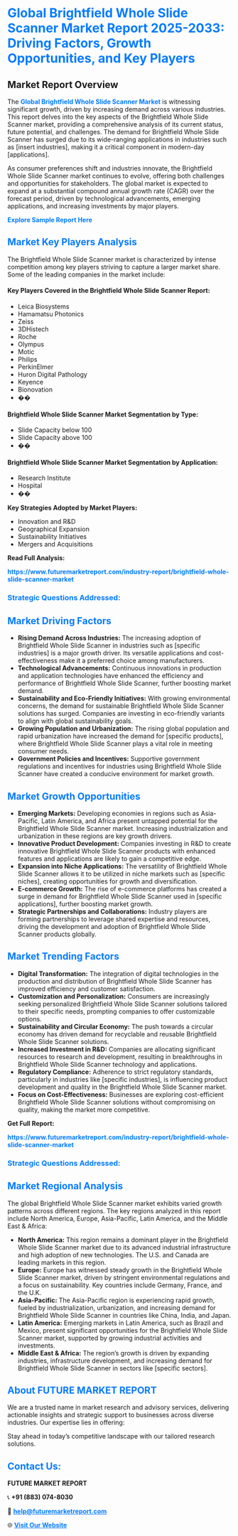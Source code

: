 <h1 style="color: #007BFF;">Global Brightfield Whole Slide Scanner Market Report 2025-2033: Driving Factors, Growth Opportunities, and Key Players</h1>

<section id="overview">
<h2>Market Report Overview</h2>
<p>The <a href="https://www.futuremarketreport.com/industry-report/brightfield-whole-slide-scanner-market" style="color: #007BFF; text-decoration: none;"><strong>Global Brightfield Whole Slide Scanner Market</strong></a> is witnessing significant growth, driven by increasing demand across various industries. This report delves into the key aspects of the Brightfield Whole Slide Scanner market, providing a comprehensive analysis of its current status, future potential, and challenges. The demand for Brightfield Whole Slide Scanner has surged due to its wide-ranging applications in industries such as [insert industries], making it a critical component in modern-day [applications].</p>
<p>As consumer preferences shift and industries innovate, the Brightfield Whole Slide Scanner market continues to evolve, offering both challenges and opportunities for stakeholders. The global market is expected to expand at a substantial compound annual growth rate (CAGR) over the forecast period, driven by technological advancements, emerging applications, and increasing investments by major players.</p>
</section>

<section id="overview">
<p><a href="https://www.futuremarketreport.com/request-sample/reportId=117279" style="color: #007BFF; text-decoration: none;"><strong>Explore Sample Report Here</strong></a></p>
</section>

<section id="key-players">
<h2 style="color: #007BFF;">Market Key Players Analysis</h2>
<p>The Brightfield Whole Slide Scanner market is characterized by intense competition among key players striving to capture a larger market share. Some of the leading companies in the market include:</p>
<h4>Key Players Covered in the Brightfield Whole Slide Scanner Report:</h4>
<ul><li>Leica Biosystems</li><li>Hamamatsu Photonics</li><li>Zeiss</li><li>3DHistech</li><li>Roche</li><li>Olympus</li><li>Motic</li><li>Philips</li><li>PerkinElmer</li><li>Huron Digital Pathology</li><li>Keyence</li><li>Bionovation</li><li>��</li></ul>
<h4>Brightfield Whole Slide Scanner Market Segmentation by Type:</h4>
<ul><li>Slide Capacity below 100</li><li>Slide Capacity above 100</li><li>��</li></ul>

<h4>Brightfield Whole Slide Scanner Market Segmentation by Application:</h4>
<ul><li>Research Institute</li><li>Hospital</li><li>��</li></ul>
<p><strong>Key Strategies Adopted by Market Players:</strong></p>
<ul>
<li>Innovation and R&D</li>
<li>Geographical Expansion</li>
<li>Sustainability Initiatives</li>
<li>Mergers and Acquisitions</li>
</ul>
</section>

<section>
<p><strong>Read Full Analysis: </strong></p><a href="https://www.futuremarketreport.com/industry-report/brightfield-whole-slide-scanner-market" style="color: #007BFF; text-decoration: none;"><strong>https://www.futuremarketreport.com/industry-report/brightfield-whole-slide-scanner-market</strong></a>
<h3 style="color: #007BFF;">Strategic Questions Addressed:</h3>
</section>

<section id="driving-factors">
<h2 style="color: #007BFF;">Market Driving Factors</h2>
<ul>
<li><strong>Rising Demand Across Industries:</strong> The increasing adoption of Brightfield Whole Slide Scanner in industries such as [specific industries] is a major growth driver. Its versatile applications and cost-effectiveness make it a preferred choice among manufacturers.</li>
<li><strong>Technological Advancements:</strong> Continuous innovations in production and application technologies have enhanced the efficiency and performance of Brightfield Whole Slide Scanner, further boosting market demand.</li>
<li><strong>Sustainability and Eco-Friendly Initiatives:</strong> With growing environmental concerns, the demand for sustainable Brightfield Whole Slide Scanner solutions has surged. Companies are investing in eco-friendly variants to align with global sustainability goals.</li>
<li><strong>Growing Population and Urbanization:</strong> The rising global population and rapid urbanization have increased the demand for [specific products], where Brightfield Whole Slide Scanner plays a vital role in meeting consumer needs.</li>
<li><strong>Government Policies and Incentives:</strong> Supportive government regulations and incentives for industries using Brightfield Whole Slide Scanner have created a conducive environment for market growth.</li>
</ul>
</section>

<section id="growth-opportunities">
<h2 style="color: #007BFF;">Market Growth Opportunities</h2>
<ul>
<li><strong>Emerging Markets:</strong> Developing economies in regions such as Asia-Pacific, Latin America, and Africa present untapped potential for the Brightfield Whole Slide Scanner market. Increasing industrialization and urbanization in these regions are key growth drivers.</li>
<li><strong>Innovative Product Development:</strong> Companies investing in R&D to create innovative Brightfield Whole Slide Scanner products with enhanced features and applications are likely to gain a competitive edge.</li>
<li><strong>Expansion into Niche Applications:</strong> The versatility of Brightfield Whole Slide Scanner allows it to be utilized in niche markets such as [specific niches], creating opportunities for growth and diversification.</li>
<li><strong>E-commerce Growth:</strong> The rise of e-commerce platforms has created a surge in demand for Brightfield Whole Slide Scanner used in [specific applications], further boosting market growth.</li>
<li><strong>Strategic Partnerships and Collaborations:</strong> Industry players are forming partnerships to leverage shared expertise and resources, driving the development and adoption of Brightfield Whole Slide Scanner products globally.</li>
</ul>
</section>

<section id="trending-factors">
<h2 style="color: #007BFF;">Market Trending Factors</h2>
<ul>
<li><strong>Digital Transformation:</strong> The integration of digital technologies in the production and distribution of Brightfield Whole Slide Scanner has improved efficiency and customer satisfaction.</li>
<li><strong>Customization and Personalization:</strong> Consumers are increasingly seeking personalized Brightfield Whole Slide Scanner solutions tailored to their specific needs, prompting companies to offer customizable options.</li>
<li><strong>Sustainability and Circular Economy:</strong> The push towards a circular economy has driven demand for recyclable and reusable Brightfield Whole Slide Scanner solutions.</li>
<li><strong>Increased Investment in R&D:</strong> Companies are allocating significant resources to research and development, resulting in breakthroughs in Brightfield Whole Slide Scanner technology and applications.</li>
<li><strong>Regulatory Compliance:</strong> Adherence to strict regulatory standards, particularly in industries like [specific industries], is influencing product development and quality in the Brightfield Whole Slide Scanner market.</li>
<li><strong>Focus on Cost-Effectiveness:</strong> Businesses are exploring cost-efficient Brightfield Whole Slide Scanner solutions without compromising on quality, making the market more competitive.</li>
</ul>
</section>

<section>
<p><strong>Get Full Report: </strong></p><a href="https://www.futuremarketreport.com/industry-report/brightfield-whole-slide-scanner-market" style="color: #007BFF; text-decoration: none;"><strong>https://www.futuremarketreport.com/industry-report/brightfield-whole-slide-scanner-market</strong></a>
<h3 style="color: #007BFF;">Strategic Questions Addressed:</h3>
</section>


<section id="regional-analysis">
<h2 style="color: #007BFF;">Market Regional Analysis</h2>
<p>The global Brightfield Whole Slide Scanner market exhibits varied growth patterns across different regions. The key regions analyzed in this report include North America, Europe, Asia-Pacific, Latin America, and the Middle East & Africa:</p>
<ul>
<li><strong>North America:</strong> This region remains a dominant player in the Brightfield Whole Slide Scanner market due to its advanced industrial infrastructure and high adoption of new technologies. The U.S. and Canada are leading markets in this region.</li>
<li><strong>Europe:</strong> Europe has witnessed steady growth in the Brightfield Whole Slide Scanner market, driven by stringent environmental regulations and a focus on sustainability. Key countries include Germany, France, and the U.K.</li>
<li><strong>Asia-Pacific:</strong> The Asia-Pacific region is experiencing rapid growth, fueled by industrialization, urbanization, and increasing demand for Brightfield Whole Slide Scanner in countries like China, India, and Japan.</li>
<li><strong>Latin America:</strong> Emerging markets in Latin America, such as Brazil and Mexico, present significant opportunities for the Brightfield Whole Slide Scanner market, supported by growing industrial activities and investments.</li>
<li><strong>Middle East & Africa:</strong> The region’s growth is driven by expanding industries, infrastructure development, and increasing demand for Brightfield Whole Slide Scanner in sectors like [specific sectors].</li>
</ul>
</section>

<footer>
<h2 style="color: #007BFF;">About FUTURE MARKET REPORT</h2>
<p>We are a trusted name in market research and advisory services, delivering actionable insights and strategic support to businesses across diverse industries. Our expertise lies in offering:</p>

<p>Stay ahead in today’s competitive landscape with our tailored research solutions.</p>

<h2 style="color: #007BFF;">Contact Us:</h2>
<p><strong>FUTURE MARKET REPORT</strong></p>
<p>📞 <strong>+91 (883) 074-8030</strong></p>
<p>📧 <strong><a href="mailto:help@futuremarketreport.com" style="color: #007BFF;">help@futuremarketreport.com</a></strong></p>
<p>🌐 <strong><a href="https://www.futuremarketreport.com/" style="color: #007BFF;">Visit Our Website</a></strong></p>
</footer>